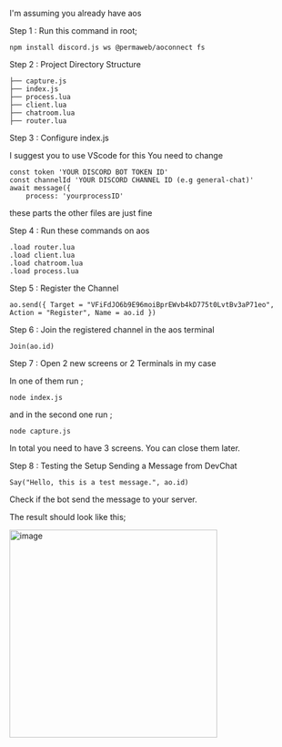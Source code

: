 I'm assuming you already have aos



Step 1 : Run this command in root;
```
npm install discord.js ws @permaweb/aoconnect fs
```

Step 2 : Project Directory Structure
```
├── capture.js
├── index.js
├── process.lua
├── client.lua
├── chatroom.lua
├── router.lua
```

Step 3 : Configure index.js 

I suggest you to use VScode for this
You need to change

```
const token 'YOUR DISCORD BOT TOKEN ID'
const channelId 'YOUR DISCORD CHANNEL ID (e.g general-chat)'
await message({
    process: 'yourprocessID'
```

these parts
the other files are just fine

Step 4 : Run these commands on aos

```
.load router.lua
.load client.lua
.load chatroom.lua
.load process.lua
```

Step 5 : Register the Channel

```
ao.send({ Target = "VFiFdJO6b9E96moiBprEWvb4kD775t0LvtBv3aP71eo", Action = "Register", Name = ao.id })
```

Step 6 : Join the registered channel in the aos terminal

```
Join(ao.id)
```

Step 7 : Open 2 new screens or 2 Terminals in my case

In one of them run ;

```
node index.js
```

and in the second one run ;

```
node capture.js
```

In total you need to have 3 screens. You can close them later.

Step 8 : Testing the Setup Sending a Message from DevChat

```
Say("Hello, this is a test message.", ao.id)
```

Check if the bot send the message to your server.

The result should look like this;

<img width="365" alt="image" src="https://github.com/babacikong/DevChat-Quest/assets/157308881/4b7732f6-fd38-45db-96ae-4147911ecdac">

